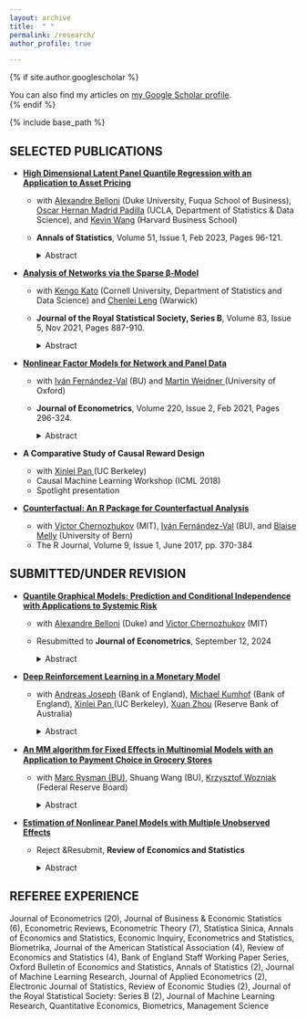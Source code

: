 ```yaml
---
layout: archive
title:  " "
permalink: /research/
author_profile: true

---
```

 
{% if site.author.googlescholar %}
<div class="wordwrap">
You can also find my articles on  <a href="{{site.author.googlescholar}}">my Google Scholar profile</a>.
</div>
{% endif %} 

{% include base_path %}

## SELECTED PUBLICATIONS


* <a href = "https://projecteuclid.org/journals/annals-of-statistics/volume-51/issue-1/High-dimensional-latent-panel-quantile-regression-with-an-application-to/10.1214/22-AOS2223.short" target = "_blank"> **High Dimensional Latent Panel Quantile Regression with an Application to Asset Pricing** </a>
    * with <a href="https://people.duke.edu/~abn5/belloni-index.html?_gl=1*17po9rl*_gcl_au*MjE4MTA4MjI0LjE3MzkwNjM2MjU.*_ga*MTkxMTA3ODA4NS4xNzM5MDYzNjI1*_ga_1QY6PJLGK7*MTczOTA2MzYyNC4xLjAuMTczOTA2MzYyOC41Ni4wLjA." target="_blank">Alexandre Belloni</a>  (Duke University, Fuqua School of Business),  <a href="https://hernanmp.github.io" target="_blank">Oscar Hernan Madrid Padilla</a> (UCLA, Department of Statistics & Data Science), and <a href = "https://scholar.google.com/citations?user=_aNDSysAAAAJ&hl=en" target = "_blank">Kevin Wang</a> (Harvard Business School)
    * **Annals of Statistics**, Volume 51, Issue 1, Feb 2023, Pages 96-121. 

        <details>
        <summary>Abstract</summary>
        
        <p>We propose a generalization of the linear panel quantile regression model to accommodate both <em>sparse</em> and <em>dense</em> parts: sparse means while the number of covariates available is large, potentially only a much smaller number of them have a nonzero impact on each conditional quantile of the response variable; while the dense part is represented by a low-rank matrix that can be approximated by latent factors and their loadings. Such a structure poses problems for traditional sparse estimators, such as the \( \ell_1 \)-penalized Quantile Regression, and for traditional latent factor estimators, such as PCA. We propose a new estimation procedure, based on the ADMM algorithm, consisting of combining the quantile loss function with \( \ell_1 \) <em>and</em> nuclear norm regularization. We show, under general conditions, our estimator can consistently estimate both the nonzero coefficients of the covariates and the latent low-rank matrix.  </p> 
        
        
        <p>Our proposed model has a "Characteristics + Latent Factor" Asset Pricing Model interpretation: we apply our model and estimator with a large-dimensional panel of financial data and find that (i) characteristics have sparser predictive power once latent factors were controlled, and (ii) the factors and coefficients at upper and lower quantiles are different from the median.</p>
        </details>


* <a href = "https://academic.oup.com/jrsssb/article/83/5/887/7056124" target = "_blank"> **Analysis of Networks via the Sparse β-Model** </a>
    * with <a href = "https://sites.google.com/site/kkatostat/home" target = "_blank">Kengo Kato</a> (Cornell University, Department of Statistics and Data Science) and <a href = "https://warwick.ac.uk/fac/sci/statistics/staff/academic-research/leng/" target = "_blank"> Chenlei Leng</a> (Warwick)
    * **Journal of the Royal Statistical Society, Series B**, Volume 83, Issue 5, Nov 2021, Pages 887-910.

        <details>
        <summary>Abstract</summary>
        Data in the form of networks are increasingly available in a variety of areas, yet statistical models allowing for parameter estimates with desirable statistical properties for sparse networks remain scarce. To address this, we propose the Sparse \( \beta \)-Model (S\( \beta \)M), a new network model that interpolates the celebrated Erdős–Rényi model and the \( \beta \)-model that assigns one different parameter to each node. By a novel reparameterization of the \( \beta \)-model to distinguish global and local parameters, our S\( \beta \)M can drastically reduce the dimensionality of the \( \beta \)-model by requiring some of the local parameters to be zero. We derive the asymptotic distribution of the maximum likelihood estimator of the S\( \beta \)M when the support of the parameter vector is known. When the support is unknown, we formulate a penalized likelihood approach with the \( \ell_0 \)-penalty. Remarkably, we show via a monotonicity lemma that the seemingly combinatorial computational problem due to the \( \ell_0 \)-penalty can be overcome by assigning non-zero parameters to those nodes with the largest degrees. We further show that a \( \beta\)-min condition guarantees our method to identify the true model and provide excess risk bounds for the estimated parameters. The estimation procedure enjoys good finite sample properties as shown by simulation studies. The usefulness of the S\(\beta \)M is further illustrated via the analysis of a microfinance take-up example.
        </details>


* <a href = "https://www.sciencedirect.com/science/article/pii/S0304407620301238" target = "_blank">**Nonlinear Factor Models for Network and Panel Data** </a>
    * with <a href = "https://sites.bu.edu/ivanf/" target = "_blank"> Iván Fernández-Val</a> (BU) and <a href = "https://users.ox.ac.uk/~econ0610/" target = "_blank"> Martin Weidner </a> (University of Oxford)
    * **Journal of Econometrics**, Volume 220, Issue 2, Feb 2021, Pages 296-324.

        <details>
        <summary>Abstract</summary>
        Factor structures or interactive effects are convenient devices to incorporate latent variables in panel data models. We consider fixed effect estimation of nonlinear panel single-index models with factor structures in the unobservables, which include logit, probit, ordered probit and Poisson specifications. We establish that fixed effect estimators of model parameters and average partial effects have normal distributions when the two dimensions of the panel grow large, but might suffer of incidental parameter bias. We show how models with factor structures can also be applied to capture important features of network data such as reciprocity, degree heterogeneity, homophily in latent variables and clustering. We illustrate this applicability with an empirical example to the estimation of a gravity equation of international trade between countries using a Poisson model with multiple factors.
        </details>


* **A Comparative Study of Causal Reward Design**
    * with <a href = "https://scholar.google.com/citations?user=tlhfhLoAAAAJ&hl=en" target = "_blank"> Xinlei Pan </a> (UC Berkeley)
    * Causal Machine Learning Workshop (ICML 2018)
    * Spotlight presentation


* <a href = "https://journal.r-project.org/articles/RJ-2017-033/" target = "_blank"> **Counterfactual: An R Package for Counterfactual Analysis** </a>
    * with <a href="http://www.mit.edu/~vchern/" target="_blank">Victor Chernozhukov</a>  (MIT), <a href = "https://sites.bu.edu/ivanf/" target = "_blank"> Iván Fernández-Val</a> (BU), and <a href = "https://sites.google.com/site/blaisemelly/" target = "_blank">Blaise Melly</a> (University of Bern)
    * The R Journal, Volume 9, Issue 1, June 2017, pp. 370-384


## SUBMITTED/UNDER REVISION
* <a href = "https://arxiv.org/abs/1607.00286" target = "_blank"> **Quantile Graphical Models: Prediction and Conditional Independence with Applications to Systemic Risk** </a>
    * with <a href="https://people.duke.edu/~abn5/belloni-index.html?_gl=1*17po9rl*_gcl_au*MjE4MTA4MjI0LjE3MzkwNjM2MjU.*_ga*MTkxMTA3ODA4NS4xNzM5MDYzNjI1*_ga_1QY6PJLGK7*MTczOTA2MzYyNC4xLjAuMTczOTA2MzYyOC41Ni4wLjA." target="_blank">Alexandre Belloni</a> (Duke) and <a href="http://www.mit.edu/~vchern/" target="_blank">Victor Chernozhukov</a>  (MIT)
    * Resubmitted to **Journal of Econometrics**, September 12, 2024

        <details>
        <summary>Abstract</summary>
        <p>We propose two types of Quantile Graphical Models: i) Conditional Independence Quantile Graphical Models (CIQGMs) characterize the conditional independence by evaluating the distributional dependence structure at each quantile index, as such, those can be used for validation of the graph structure in the causal graphical models; ii) Prediction Quantile Graphical Models (PQGMs) characterize the statistical dependencies through the graphs of the best linear predictors under asymmetric loss functions. PQGMs make weaker assumptions than CIQGMs as they allow for misspecification. One advantage of these models is that we can apply them to large collections of variables driven by non-Gaussian and non-separable shocks.  Because of QGMs’ ability to handle large collections of variables and focus on specific parts of the distributions, we could apply them to quantify tail interdependence. The resulting tail risk network can be used for measuring systemic risk contributions that help make inroads in understanding international financial contagion and dependence structures of returns under downside market movements.</p>


        <p>We develop estimation and inference methods focusing on the high-dimensional case, where the number of nodes in the graph is large as compared to the number of observations. For CIQGMs, these results include valid simultaneous choices of penalty functions, uniform rates of convergence, and confidence regions that are simultaneously valid. We also derive analogous results for PQGMs, which include new results for penalized quantile regressions in high-dimensional settings to handle misspecification, many controls, and a continuum of additional conditioning events. </p>
        </details>


* <a href = "https://arxiv.org/abs/2104.09368" target = "_blank"> **Deep Reinforcement Learning in a Monetary Model** </a>
    * with <a href = "https://www.bankofengland.co.uk/research/researchers/andreas-joseph" target = "_blank"> Andreas Joseph</a> (Bank of England), <a href = "https://www.bankofengland.co.uk/research/researchers/michael-kumhof" target = "_blank"> Michael Kumhof</a> (Bank of England), <a href = "https://scholar.google.com/citations?user=tlhfhLoAAAAJ&hl=en" target = "_blank"> Xinlei Pan </a> (UC Berkeley), <a href = "https://scholar.google.com/citations?user=bRmH-2gAAAAJ&hl=en" target = "_blank">Xuan Zhou</a> (Reserve Bank of  Australia)

        <details>
        <summary>Abstract</summary>
        We study deep reinforcement learning (DRL) as a general approach to bounded rationality problems in dynamic stochastic general equilibrium models. Agents are represented by deep artificial neural networks and learn to maximize their intertemporal utility function by interacting with a model environment, of which they have no a priori knowledge. We apply our approach to a classical model from the adaptive learning literature, which looks at the interaction between monetary and fiscal policy. We find that, contrary to adaptive learning, the DRL household can solve the model, in the sense of learning the utility-maximizing steady state, in all policy regimes. However, learning may not be stable without the use of early stopping criteria. This has wider implications for the use of this class of models.
        </details>


* <a href = "https://sites.bu.edu/mrysman/files/2022/08/MM_IPP_Payments.pdf" target = "_blank" > **An MM algorithm for Fixed Eﬀects in Multinomial Models with an Application to Payment Choice in Grocery Stores** </a>
    * with <a href = "https://sites.bu.edu/mrysman/" target = "_blank"> Marc Rysman (BU)</a>, Shuang Wang (BU), <a href = "https://www.federalreserve.gov/econres/krzysztof-p-wozniak.htm" target = "_blank"> Krzysztof Wozniak </a> (Federal Reserve Board)
       
        <details>
        <summary>Abstract</summary>
        Estimating multinomial models with many fixed effects faces prohibitive computational challenges. We develop a new method based on the Minorization-Maximization (MM) algorithm to address this issue. We provide a new proof of consistency of the MM algorithm.
        We apply our model to payment choice in grocery stores. Using rich transaction-level panel data of household purchases in a novel way, we estimate a multinomial logit discrete choice model with over 1 million fixed eﬀects. We analyze switching in the short and long-run, focusing on determinants such as transaction size and the evolution of preferences.
        </details>


* <a href = "https://warwick.ac.uk/fac/soc/economics/research/workingpapers/2016/twerp_1120_chen.pdf" target = "_blank"> **Estimation of Nonlinear Panel Models with Multiple Unobserved Effects** </a>
    * Reject &Resubmit, **Review of Economics and Statistics**
       
        <details>
        <summary>Abstract</summary>
        I propose a fixed effects expectation-maximization (EM) estimator that can be applied to a class of nonlinear panel data models with unobserved heterogeneity, which is modeled as individual effects and/or time effects. Of particular interest is the case of interactive effects, ie when the unobserved heterogeneity is modeled as a factor analytical structure. The estimator is obtained through a computationally simple, iterative two-step procedure, where the two steps have closed form solutions. I show that estimator is consistent in large panels and derive the asymptotic distribution for the case of the probit with interactive effects. I develop analytical bias corrections to deal with the incidental parameter problem. Monte Carlo experiments demonstrate that the proposed estimator has good finite-sample properties. I illustrate the use of the proposed model and estimator with an application to international trade networks.
        </details>


## REFEREE EXPERIENCE

 Journal of Econometrics (20), Journal of Business & Economic Statistics (6), Econometric Reviews, Econometric Theory (7), Statistica Sinica, Annals of Economics and Statistics, Economic Inquiry, Econometrics and Statistics, Biometrika, Journal of the American Statistical Association (4), Review of Economics and Statistics (4), Bank of England Staff Working Paper Series, Oxford Bulletin of Economics and Statistics, Annals of Statistics (2), Journal of Machine Learning Research, Journal of Applied Econometrics (2), Electronic Journal of Statistics, Review of Economic Studies (2), Journal of the Royal Statistical Society: Series B (2), Journal of Machine Learning Research, Quantitative Economics, Biometrics, Management Science 